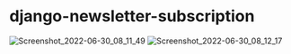 # django-newsletter-subscription
![Screenshot_2022-06-30_08_11_49](https://user-images.githubusercontent.com/61820565/176597930-5bae2254-4037-4378-abd1-29d192a20fbc.png)
![Screenshot_2022-06-30_08_12_17](https://user-images.githubusercontent.com/61820565/176597955-b1e23f1f-2cf8-42fd-a514-4556798b650f.png)
